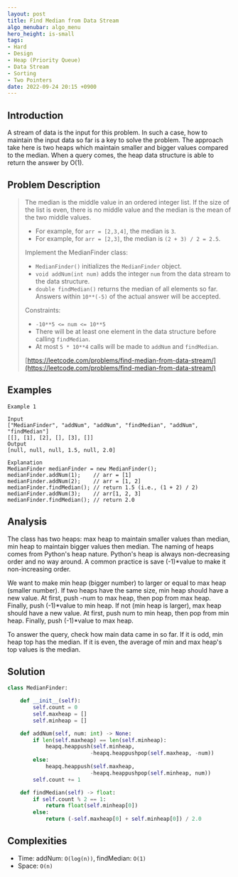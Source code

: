 ```yaml
---
layout: post
title: Find Median from Data Stream
algo_menubar: algo_menu
hero_height: is-small
tags:
- Hard
- Design
- Heap (Priority Queue)
- Data Stream
- Sorting
- Two Pointers
date: 2022-09-24 20:15 +0900
---
```

## Introduction
A stream of data is the input for this problem.
In such a case, how to maintain the input data so far is a key to solve the problem.
The approach take here is two heaps which maintain smaller and bigger values compared to the median.
When a query comes, the heap data structure is able to return the answer by O(1).

## Problem Description
> The median is the middle value in an ordered integer list.
> If the size of the list is even, there is no middle value and the median is the mean of the two middle values.
> 
> - For example, for `arr = [2,3,4]`, the median is `3`.
> - For example, for `arr = [2,3]`, the median is `(2 + 3) / 2 = 2.5`.
>
> Implement the MedianFinder class:
> - `MedianFinder()` initializes the `MedianFinder` object.
> - `void addNum(int num)` adds the integer `num` from the data stream to the data structure.
> - `double findMedian()` returns the median of all elements so far.
>    Answers within `10**(-5)` of the actual answer will be accepted.
>
> Constraints:
> - `-10**5 <= num <= 10**5`
> - There will be at least one element in the data structure before calling `findMedian`.
> - At most `5 * 10**4` calls will be made to `addNum` and `findMedian`.
>
> [https://leetcode.com/problems/find-median-from-data-stream/](https://leetcode.com/problems/find-median-from-data-stream/)

## Examples
```
Example 1

Input
["MedianFinder", "addNum", "addNum", "findMedian", "addNum", "findMedian"]
[[], [1], [2], [], [3], []]
Output
[null, null, null, 1.5, null, 2.0]

Explanation
MedianFinder medianFinder = new MedianFinder();
medianFinder.addNum(1);    // arr = [1]
medianFinder.addNum(2);    // arr = [1, 2]
medianFinder.findMedian(); // return 1.5 (i.e., (1 + 2) / 2)
medianFinder.addNum(3);    // arr[1, 2, 3]
medianFinder.findMedian(); // return 2.0
```

## Analysis
The class has two heaps: max heap to maintain smaller values than median,
min heap to maintain bigger values then median.
The naming of heaps comes from Python's heap nature.
Python's heap is always non-decreasing order and no way around.
A common practice is save (-1)*value to make it non-increasing order.

We want to make min heap (bigger number) to larger or equal to max heap (smaller number).
If two heaps have the same size, min heap should have a new value.
At first, push -num to max heap, then pop from max heap. Finally, push (-1)*value to min heap.
If not (min heap is larger), max heap should have a new value.
At first, push num to min heap, then pop from min heap. Finally, push (-1)*value to max heap.

To answer the query, check how main data came in so far.
If it is odd, min heap top has the median.
If it is even, the average of min and max heap's top values is the median.

## Solution
```python
class MedianFinder:

    def __init__(self):
        self.count = 0
        self.maxheap = []
        self.minheap = []

    def addNum(self, num: int) -> None:
        if len(self.maxheap) == len(self.minheap):
            heapq.heappush(self.minheap,
                          -heapq.heappushpop(self.maxheap, -num))
        else:
            heapq.heappush(self.maxheap,
                          -heapq.heappushpop(self.minheap, num))
        self.count += 1

    def findMedian(self) -> float:
        if self.count % 2 == 1:
            return float(self.minheap[0])
        else:
            return (-self.maxheap[0] + self.minheap[0]) / 2.0
```

## Complexities
- Time: addNum: `O(log(n))`, findMedian: `O(1)`
- Space: `O(n)`
